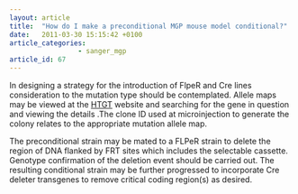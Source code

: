 ```yaml
---
layout: article
title:  "How do I make a preconditional MGP mouse model conditional?"
date:   2011-03-30 15:15:42 +0100
article_categories: 
                 - sanger_mgp
article_id: 67
---
```


In designing a strategy for the introduction of FlpeR and Cre lines consideration to the mutation type should be contemplated. Allele maps may be viewed at the [HTGT][link-htgt] website and searching for the gene in question and viewing the details .The clone ID used at microinjection to generate the colony relates to the appropriate mutation allele map.

The preconditional strain may be mated to a FLPeR strain to delete the region of DNA flanked by FRT sites which includes the selectable cassette. Genotype confirmation of the deletion event should be carried out. The resulting conditional strain may be further progressed to incorporate Cre deleter transgenes to remove critical coding region(s) as desired.

[link-htgt]: http://www.sanger.ac.uk/htgt/htgt2